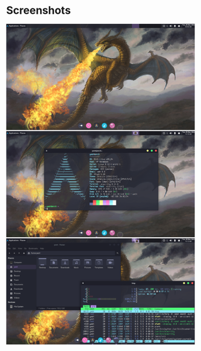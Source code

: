 # Screenshots
![Alt text](/Screenshot_1.png?raw=true)
![Alt text](/Screenshot_2.png?raw=true)
![Alt text](/Screenshot_3.png?raw=true)
